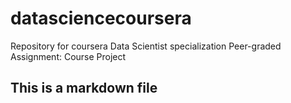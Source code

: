 # datasciencecoursera
Repository for coursera Data Scientist specialization Peer-graded Assignment: Course Project

## This is a markdown file
